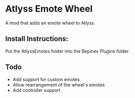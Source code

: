 # Atlyss Emote Wheel
A mod that adds an emote wheel to Atlyss. 

## Install Instructions:
Put the AtlyssEmotes folder into the Bepinex Plugins folder.

## Todo
- Add support for custom emotes
- Allow rearrangement of the wheel's emotes
- Add controller support

